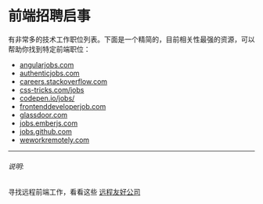 # 前端招聘启事

有非常多的技术工作职位列表。下面是一个精简的，目前相关性最强的资源，可以帮助你找到特定前端职位：

* [angularjobs.com](http://angularjobs.com/)
* [authenticjobs.com](https://authenticjobs.com/#category=4)
* [careers.stackoverflow.com](http://careers.stackoverflow.com/jobs?searchTerm=front-end)
* [css-tricks.com/jobs](https://css-tricks.com/jobs/)
* [codepen.io/jobs/](http://codepen.io/jobs/)
* [frontenddeveloperjob.com](http://frontenddeveloperjob.com/)
* [glassdoor.com](http://www.glassdoor.com/Job/front-end-developer-jobs-SRCH_KO0,19.htm?jobType=all)
* [jobs.emberjs.com](http://jobs.emberjs.com/)
* [jobs.github.com](https://jobs.github.com/)
* [weworkremotely.com](https://weworkremotely.com/)

***

###### 说明:

寻找远程前端工作，看看这些 [远程友好公司](https://github.com/jessicard/remote-jobs)
